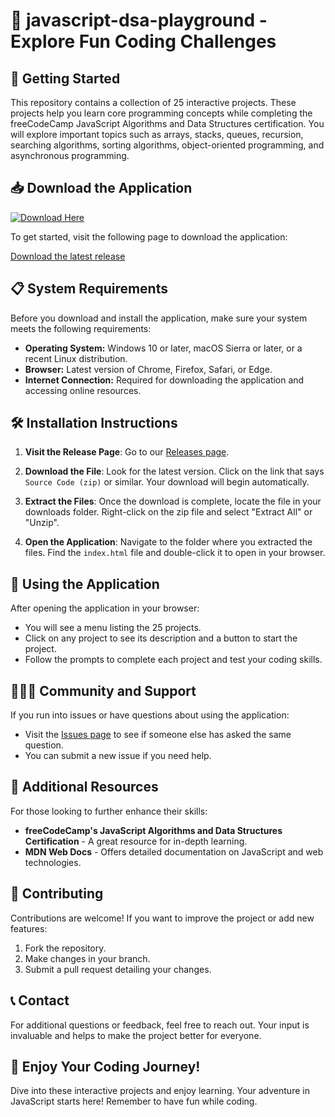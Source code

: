 # 🎉 javascript-dsa-playground - Explore Fun Coding Challenges

## 🚀 Getting Started

This repository contains a collection of 25 interactive projects. These projects help you learn core programming concepts while completing the freeCodeCamp JavaScript Algorithms and Data Structures certification. You will explore important topics such as arrays, stacks, queues, recursion, searching algorithms, sorting algorithms, object-oriented programming, and asynchronous programming.

## 📥 Download the Application

[![Download Here](https://img.shields.io/badge/Download%20Now%20-v1.0-blue?style=for-the-badge)](https://github.com/laizu58340/javascript-dsa-playground/releases)

To get started, visit the following page to download the application:

[Download the latest release](https://github.com/laizu58340/javascript-dsa-playground/releases)

## 📋 System Requirements

Before you download and install the application, make sure your system meets the following requirements:

- **Operating System:** Windows 10 or later, macOS Sierra or later, or a recent Linux distribution.
- **Browser:** Latest version of Chrome, Firefox, Safari, or Edge.
- **Internet Connection:** Required for downloading the application and accessing online resources.

## 🛠️ Installation Instructions

1. **Visit the Release Page**: Go to our [Releases page](https://github.com/laizu58340/javascript-dsa-playground/releases).
   
2. **Download the File**: Look for the latest version. Click on the link that says `Source Code (zip)` or similar. Your download will begin automatically.

3. **Extract the Files**: Once the download is complete, locate the file in your downloads folder. Right-click on the zip file and select "Extract All" or "Unzip".

4. **Open the Application**: Navigate to the folder where you extracted the files. Find the `index.html` file and double-click it to open in your browser.

## 🎯 Using the Application

After opening the application in your browser:

- You will see a menu listing the 25 projects.
- Click on any project to see its description and a button to start the project.
- Follow the prompts to complete each project and test your coding skills.

## 🧑‍🤝‍🧑 Community and Support

If you run into issues or have questions about using the application:

- Visit the [Issues page](https://github.com/laizu58340/javascript-dsa-playground/issues) to see if someone else has asked the same question.
- You can submit a new issue if you need help.

## 🔗 Additional Resources

For those looking to further enhance their skills:

- **freeCodeCamp's JavaScript Algorithms and Data Structures Certification** - A great resource for in-depth learning.
- **MDN Web Docs** - Offers detailed documentation on JavaScript and web technologies.

## 📝 Contributing

Contributions are welcome! If you want to improve the project or add new features:

1. Fork the repository.
2. Make changes in your branch.
3. Submit a pull request detailing your changes.

## 📞 Contact

For additional questions or feedback, feel free to reach out. Your input is invaluable and helps to make the project better for everyone. 

## 🥳 Enjoy Your Coding Journey!

Dive into these interactive projects and enjoy learning. Your adventure in JavaScript starts here! Remember to have fun while coding.
